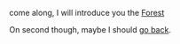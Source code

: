 come along, I will introduce you the [Forest](../forest/forest.md)

On second though, maybe I should [go back](../marshmallow.md).